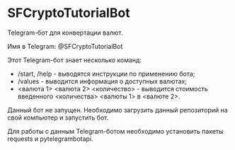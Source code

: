 # SFCryptoTutorialBot

Telegram-бот для конвертации валют.

Имя в Telegram: @SFCryptoTutorialBot

Этот Telegram-бот знает несколько команд:

- /start, /help - выводятся инструкции по применению бота;
- /values - выводится информация о доступных валютах;
- <валюта 1> <валюта 2> <количество> - выводится стоимость введенного <количества> <валюты 1> в <валюте 2>.

Данный бот не запущен. Необходимо загрузить данный репозиторий на свой компьютер и запустить бот.

Для работы с данным Telegram-ботом необходимо установить пакеты requests и pytelegrambotapi.
